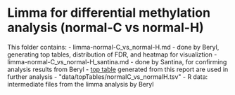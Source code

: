 
# Limma for differential methylation analysis (normal-C vs normal-H)


This folder contains: 
	- limma-normal-C_vs_normal-H.md 
		- done by Beryl, generating top tables, distribution of FDR, and heatmap for visualiztion
	- limma-normal-C_vs_normal-H_santina.md 
		- done by Santina, for confirming analysis results from Beryl 
		- [top table](https://github.com/STAT540-UBC/yy_team01_colorectal-cancer_STAT540_2015/tree/master/data/topTables) generated from this report are used in further analysis
			- "data/topTables/normalC_vs_normalH.tsv"
	- R data: intermediate files from the limma analysis by Beryl

